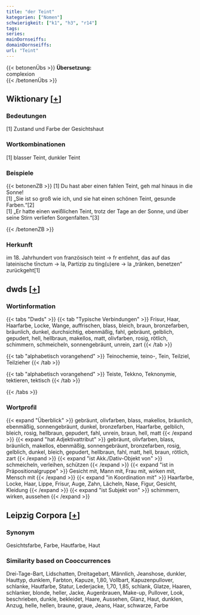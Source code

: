 ```yaml
---
title: "der Teint"
kategorien: ["Nomen"]
schwierigkeit: ["k1", "h3", "r14"]
tags:
series:
mainDornseiffs:
domainDornseiffs:
url: "Teint"
---
```


{{< betonenÜbs >}}
**Übersetzung:**  
complexion  
{{< /betonenÜbs >}}

## Wiktionary [[+](https://de.wiktionary.org/wiki/Teint)]

### Bedeutungen
[1] Zustand und Farbe der Gesichtshaut  

### Wortkombinationen
[1] blasser Teint, dunkler Teint  

### Beispiele
{{< betonenZB >}}
[1] Du hast aber einen fahlen Teint, geh mal hinaus in die Sonne!  
[1] „Sie ist so groß wie ich, und sie hat einen schönen Teint, gesunde Farben.“[2]  
[1] „Er hatte einen weißlichen Teint, trotz der Tage an der Sonne, und über seine Stirn verliefen Sorgenfalten.“[3]  

{{< /betonenZB >}}
### Herkunft
im 18. Jahrhundert von französisch teint → fr entlehnt, das auf das lateinische tīnctum → la, Partizip zu ting(u)ere → la „tränken, benetzen“ zurückgeht[1]  



## dwds [[+](https://www.dwds.de/wb/Teint)]

### Wortinformation
{{< tabs "Dwds" >}}
{{< tab "Typische Verbindungen" >}}
Frisur, Haar, Haarfarbe, Locke, Wange, auffrischen, blass, bleich, braun, bronzefarben, bräunlich, dunkel, durchsichtig, ebenmäßig, fahl, gebräunt, gelblich, gepudert, hell, hellbraun, makellos, matt, olivfarben, rosig, rötlich, schimmern, schmeicheln, sonnengebräunt, unrein, zart
{{< /tab >}}

{{< tab "alphabetisch vorangehend" >}}
Teinochemie, teino-, Tein, Teilziel, Teilzieher
{{< /tab >}}

{{< tab "alphabetisch vorangehend" >}}
Teiste, Tekkno, Teknonymie, tektieren, tektisch
{{< /tab >}}

{{< /tabs >}}

### Wortprofil
{{< expand "Überblick" >}} gebräunt, olivfarben, blass, makellos, bräunlich, ebenmäßig, sonnengebräunt, dunkel, bronzefarben, Haarfarbe, gelblich, bleich, rosig, hellbraun, gepudert, fahl, unrein, braun, hell, matt {{< /expand >}}
{{< expand "hat Adjektivattribut" >}} gebräunt, olivfarben, blass, bräunlich, makellos, ebenmäßig, sonnengebräunt, bronzefarben, rosig, gelblich, dunkel, bleich, gepudert, hellbraun, fahl, matt, hell, braun, rötlich, zart {{< /expand >}}
{{< expand "ist Akk./Dativ-Objekt von" >}} schmeicheln, verleihen, schützen {{< /expand >}}
{{< expand "ist in Präpositionalgruppe" >}} Gesicht mit, Mann mit, Frau mit, wirken mit, Mensch mit {{< /expand >}}
{{< expand "in Koordination mit" >}} Haarfarbe, Locke, Haar, Lippe, Frisur, Auge, Zahn, Lächeln, Nase, Figur, Gesicht, Kleidung {{< /expand >}}
{{< expand "ist Subjekt von" >}} schimmern, wirken, aussehen {{< /expand >}}

## Leipzig Corpora [[+](https://corpora.uni-leipzig.de/en/res?word=Teint&corpusId=deu_newscrawl-public_2018)]


### Synonym
Gesichtsfarbe, Farbe, Hautfarbe, Haut


### Similarity based on Cooccurrences
Drei-Tage-Bart, Lidschatten, Dreitagebart, Männlich, Jeanshose, dunkler, Hauttyp, dunklem, Farbton, Kapuze, 1,80, Vollbart, Kapuzenpullover, schlanke, Hautfarbe, Statur, Lederjacke, 1,70, 1,85, schlank, Glatze, Haaren, schlanker, blonde, heller, Jacke, Augenbrauen, Make-up, Pullover, Look, beschrieben, dunkle, bekleidet, Haare, Aussehen, Glanz, Haut, dunklen, Anzug, helle, hellen, braune, graue, Jeans, Haar, schwarze, Farbe

